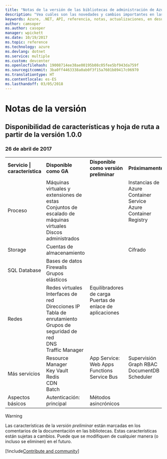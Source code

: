 ```yaml
---
title: "Notas de la versión de las bibliotecas de administración de Azure para .NET | Microsoft Docs"
description: "Vea cuáles son las novedades y cambios importantes en las bibliotecas de administración de Azure para .NET."
keywords: Azure, .NET, API, referencia, notas, actualizaciones, en desuso
author: camsoper
ms.author: casoper
manager: wpickett
ms.date: 10/19/2017
ms.topic: reference
ms.technology: azure
ms.devlang: dotnet
ms.service: multiple
ms.custom: devcenter
ms.openlocfilehash: 19008714ee38ae00195b08c05fee5bf943da759f
ms.sourcegitcommit: 3ba0ff4463338a0ab0f3f15a7601b89417c06970
ms.translationtype: HT
ms.contentlocale: es-ES
ms.lasthandoff: 03/05/2018
---
```

# <a name="release-notes"></a>Notas de la versión 

## <a name="feature-availability-and-road-map-as-of-version-100"></a>Disponibilidad de características y hoja de ruta a partir de la versión 1.0.0 ##
### <a name="april-26-2017"></a>26 de abril de 2017

<table>
  <tr>
    <th align="left">Servicio | característica</th>
    <th align="left">Disponible como GA</th>
    <th align="left">Disponible como versión preliminar</th>
    <th align="left">Próximamente</th>
  </tr>
  <tr>
    <td>Proceso</td>
    <td>Máquinas virtuales y extensiones de estas<br>Conjuntos de escalado de máquinas virtuales<br>Discos administrados</td>
    <td></td>
    <td valign="top">Instancias de Azure Container Service<br>Azure Container Registry</td>
  </tr>
  <tr>
    <td>Storage</td>
    <td>Cuentas de almacenamiento</td>
    <td></td>
    <td>Cifrado</td>
  </tr>
  <tr>
    <td>SQL Database</td>
    <td>Bases de datos<br>Firewalls<br>Grupos elásticos</td>
    <td></td>
    <td valign="top"></td>
  </tr>
  <tr>
    <td>Redes</td>
    <td>Redes virtuales<br>Interfaces de red<br>Direcciones IP<br>Tabla de enrutamiento<br>Grupos de seguridad de red<br>DNS<br>Traffic Manager</td>
    <td valign="top">Equilibradores de carga<br>Puertas de enlace de aplicaciones</td>
    <td valign="top"></td>
  </tr>
  <tr>
    <td>Más servicios</td>
    <td>Resource Manager<br>Key Vault<br>Redis<br>CDN<br>Batch</td>
    <td valign="top">App Service: Web Apps<br>Functions<br>Service Bus</td>
    <td valign="top">Supervisión<br>Graph RBAC<br>DocumentDB<br>Scheduler</td>
  </tr>
  <tr>
    <td>Aspectos básicos</td>
    <td>Autenticación: principal</td>
    <td>Métodos asincrónicos</td>
    <td valign="top"></td>
  </tr>
</table>

> [!WARNING] 
> Las características de la *versión preliminar* están marcadas en los comentarios de la documentación en las bibliotecas. Estas características están sujetas a cambios. Puede que se modifiquen de cualquier manera (o incluso se eliminen) en el futuro.

[!include[Contribute and community](includes/contribute.md)]
